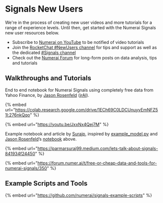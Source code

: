 # Signals New Users

We're in the process of creating new user videos and more tutorials for a range of experience levels. Until then, get started with the Numerai Signals new user resources below.

* Subscribe to [Numerai on YouTube](https://www.youtube.com/channel/UCQt3RVSKsDpFgYIm1A-nWbA) to be notified of video tutorials
* Join the [RocketChat #NewUsers channel](https://community.numer.ai/channel/newusers) for tips and support as well as the dedicated [#Signals channel](https://community.numer.ai/channel/signals)
* Check out the [Numerai Forum](https://forum.numer.ai) for long-form posts on data analysis, tips and tutorials

## Walkthroughs and Tutorials

End to end notebook for Numerai Signals using completely free data from Yahoo Finance, by [Jason Rosenfeld](https://twitter.com/jrosenfeld13) ([jrAI](https://signals.numer.ai/jrai)).

{% embed url="https://colab.research.google.com/drive/1ECh69C0LDCUnuyvEmNFZ51l:276nkQqo" %}

{% embed url="https://youtu.be/JxxNx4Qej7M" %}

Example notebook and article by [Surajp](https://twitter.com/parmarsuraj99), inspired by [example\_model.py](https://github.com/numerai/signals-example-scripts/blob/master/example\_model.py) and [Jason Rosenfeld](https://twitter.com/jrosenfeld13)’s [notebook](https://twitter.com/jrosenfeld13/status/1315749231387443202?s=20) above.

{% embed url="https://parmarsuraj99.medium.com/lets-talk-about-signals-841934f24450" %}

{% embed url="https://forum.numer.ai/t/free-or-cheap-data-and-tools-for-numerai-signals/350" %}

## Example Scripts and Tools

{% embed url="https://github.com/numerai/signals-example-scripts" %}
